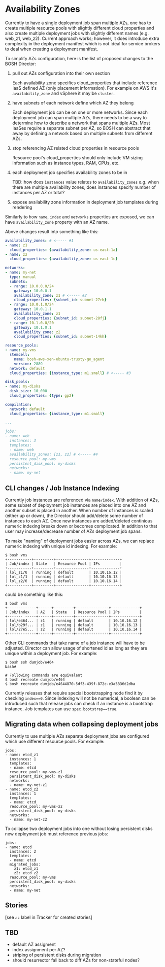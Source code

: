 # Availability Zones

Currently to have a single deployment job span multiple AZs, one has to create multiple resource pools with slightly different cloud properties and also create multiple deployment jobs with slightly different names (e.g. web_z1, web_z2). Current approach works; however, it does introduce extra complexity in the deployment manifest which is not ideal for service brokers to deal when creating a deployment manifest.

To simplify AZs configuration, here is the list of proposed changes to the BOSH Director:

1. pull out AZs configuration into their own section

	Each availability zone specifies cloud_properties that include reference IaaS defined AZ (only placement information). For example on AWS it's `availability_zone` and vSphere it may be `cluster`.

2. have subnets of each network define which AZ they belong

	Each deployment job can be on one or more networks. Since each deployment job can span multiple AZs, there needs to be a way to determine how to describe a network that spans multiple AZs. Most IaaSes require a separate subnet per AZ, so BOSH can abstract that away by defining a network based on multiple subnets from different AZs.

3. stop referencing AZ related cloud properties in resource pools

	Resource pool's cloud_properties should only include VM sizing information such as instance types, RAM, CPUs, etc.

4. each deployment job specifies availability zones to be in

	TBD: how does `instances` value relates to `availability_zones` e.g. when there are multiple availability zones, does instances specify number of instances per AZ or total?

5. expose availability zone information in deployment job templates during rendering

  Similarly to how `name`, `index` and `networks` properties are exposed, we can have `availability_zone` property with an AZ name.

Above changes result into something like this:

```yaml
availability_zones: # <----- #1
- name: z1
  cloud_properties: {availability_zone: us-east-1a}
- name: z2
  cloud_properties: {availability_zone: us-east-1c}

networks:
- name: my-net
  type: manual
  subnets:
  - range: 10.0.0.0/24
    gateway: 10.0.0.1
    availability_zone: z1 # <----- #2
    cloud_properties: {subnet_id: subnet-27rh}
  - range: 10.0.1.0/24
    gateway: 10.0.1.1
    availability_zone: z1
    cloud_properties: {subnet_id: subnet-28fj}
  - range: 10.1.0.0/20
    gateway: 10.1.0.1
    availability_zone: z2
    cloud_properties: {subnet_id: subnet-14kh}

resource_pools:
- name: my-vms
  stemcell:
  	name: bosh-aws-xen-ubuntu-trusty-go_agent
  	version: 2889
  network: default
  cloud_properties: {instance_type: m1.small} # <----- #3

disk_pools:
- name: my-disks
  disk_size: 10_000
  cloud_properties: {type: gp2}

compilation:
  network: default
  cloud_properties: {instance_type: m1.small}

...

jobs:
- name: web
  instances: 3
  templates:
  - name: web
  availability_zones: [z1, z2] # <----- #4
  resource_pool: my-vms
  persistent_disk_pool: my-disks
  networks:
  - name: my-net
```

## CLI changes / Job Instance Indexing

Currently job instances are referenced via `name/index`. With addition of AZs, some subset of deployment job instances are placed into one AZ and another subset is placed in another. When number of instances is scaled (either up or down), the Director should add/delete some number of instances to each AZ. Once new instances are added/deleted continious numeric indexing breaks down or becomes complicated. In addition to that user may increase/decrease number of AZs deployment job spans. 

To make "naming" of deployment jobs easier across AZs, we can replace numeric indexing with unique id indexing. For example:

```
$ bosh vms
+-----------+---------+---------------+-------------+
| Job/index | State   | Resource Pool | IPs         |
+-----------+---------+---------------+-------------+
| lol_z1/0  | running | default       | 10.10.16.12 |
| lol_z1/1  | running | default       | 10.10.16.13 |
| lol_z2/0  | running | default       | 10.10.16.14 |
+-----------+---------+---------------+-------------+
```

could be something like this:

```
$ bosh vms
+-------------+------+---------+---------------+-------------+
| Job/index   | AZ   | State   | Resource Pool | IPs         |
+------- -----+------+---------+---------------+-------------+
| lol/e464... | z1   | running | default       | 10.10.16.12 |
| lol/b29f... | z1   | running | default       | 10.10.16.13 |
| lol/27e5... | z2   | running | default       | 10.10.16.14 |
+-------------+------+---------+---------------+-------------+
```

Other CLI commands that take name of a job instance will have to be adjusted. Director can allow usage of shortened id as long as they are unique within a deployment job. For example:

```
$ bosh ssh dumjob/e464
bash#

# Following commands are equivalent
$ bosh recreate dumjob/e464
$ bosh recreate dumjob/e4644870-5df3-439f-872c-e3a5836d2dba
```

Currently releases that require special bootstrapping node find it by checking `index==0`. Since indexing will not be numerical, a boolean can be introduced such that release jobs can check if an instance is a bootstrap instance. Job templates can use `spec.bootstrap==true`.

## Migrating data when collapsing deployment jobs

Currently to use multiple AZs separate deployment jobs are configured which use different resource pools. For example:

```
jobs:
- name: etcd_z1
  instances: 1
  templates:
  - name: etcd
  resource_pool: my-vms-z1
  persistent_disk_pool: my-disks
  networks:
  - name: my-net-z1
- name: etcd_z2
  instances: 1
  templates:
  - name: etcd
  resource_pool: my-vms-z2
  persistent_disk_pool: my-disks
  networks:
  - name: my-net-z2
```

To collapse two deployment jobs into one without losing persistent disks new deployment job must reference previous jobs:

```
jobs:
- name: etcd
  instances: 2
  templates:
  - name: etcd
  migrated_jobs:
    z1: etcd_z1
    z2: etcd_z2
  resource_pool: my-vms
  persistent_disk_pool: my-disks
  networks:
  - name: my-net
```

## Stories

[see `az` label in Tracker for created stories]

## TBD

* default AZ assigment
* index assignment per AZ?
* striping of persistent disks during migration
* should resurrector fall back to diff AZs for non-stateful nodes?
